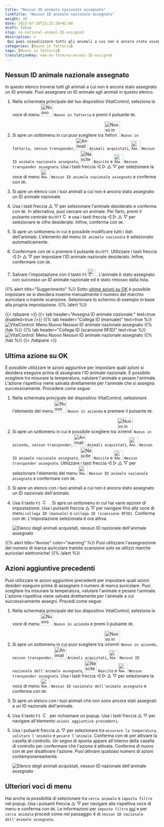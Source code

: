 ```yaml
---
title: "Nessun ID animale nazionale assegnato"
linkTitle: "Nessun ID animale nazionale assegnato"
weight: 30
date: 2023-07-28T13:25:28+02:00
draft: false
slug: no-national-animal-ID-assigned
description: >
 Qui puoi visualizzare tutti gli animali a cui non è ancora stato assegnato un ID animale nazionale e assegnare un ID animale nazionale.
categories: [Nuovo in fattoria]
tags: [Nuovo in fattoria]
translationKey: new-on-farm/no-animal-ID-assigned
---
```

## Nessun ID animale nazionale assegnato

In questo elenco troverai tutti gli animali a cui non è ancora stato assegnato un ID animale. Puoi assegnare un ID animale agli animali in questo elenco.

1. Nella schermata principale del tuo dispositivo VitalControl, seleziona la voce di menu <img src="/icons/main/new-on-farm.svg" width="40" align="bottom" alt="Nuovo in fattoria" /> `Nuovo in fattoria` e premi il pulsante `OK`.

2. Si apre un sottomenu in cui puoi scegliere tra <img src="/icons/registration/new-on-farm-no-transponder.svg" width="50" align="bottom" alt="Nuovo in fattoria, nessun transponder" /> `Nuovo in fattoria, nessun transponder`, <img src="/icons/main/new-on-farm.svg" width="40" align="bottom" alt="Animali acquistati" /> `Animali acquistati`, <img src="/icons/registration/no-eartag-number.svg" width="30" align="bottom" alt="Nessun ID animale nazionale" /> `Nessun ID animale nazionale assegnato`, <img src="/icons/main/births.svg" width="40" align="bottom" alt="Nascite" /> `Nascite` e <img src="/icons/registration/no-transponder.svg" width="30" align="bottom" alt="Nessun transponder assegnato" /> `Nessun transponder assegnato`. Usa i tasti freccia ◁ ▷ △ ▽ per selezionare la voce di menu <img src="/icons/registration/no-eartag-number.svg" width="30" align="bottom" alt="Nessun ID animale nazionale" /> `Nessun ID animale nazionale assegnato` e conferma con `OK`.

3. Si apre un elenco con i tuoi animali a cui non è ancora stato assegnato un ID animale nazionale.

4. Usa i tasti freccia △ ▽ per selezionare l'animale desiderato e conferma con `OK`. In alternativa, puoi cercare un animale. Per farlo, premi il pulsante centrale `On/Off` <img src="/icons/footer/search.svg" width="15" align="bottom" alt="Cerca" /> e usa i tasti freccia ◁ ▷ △ ▽ per selezionare le cifre desiderate. Infine, conferma con `OK`.


5. Si apre un sottomenu in cui è possibile modificare tutti i dati dell'animale. L'elemento del menu `ID animale nazionale` è selezionato automaticamente.

6. Confermare con `OK` o premere il pulsante `On/Off`. Utilizzare i tasti freccia ◁ ▷ △ ▽ per impostare l'ID animale nazionale desiderato. Infine, confermare con `OK`.

7. Salvare l'impostazione con il tasto `F3` <img src="/icons/footer/save.svg" width="24" align="bottom" alt="Salva" />&nbsp;. L'animale è stato assegnato con successo un ID animale nazionale ed è stato rimosso dalla lista.

{{% alert title="Suggerimento" %}}
Sotto [ultime azioni su OK](#last-action-on-ok) è possibile impostare se si desidera inserire manualmente il numero del marchio auricolare o tramite scansione. Selezionare lo schermo di esempio in base alla propria impostazione.
{{% /alert %}}

{{< tabpane >}}
{{< tab header="Assegna ID animale nazionale:" text=true disabled=true />}}
{{% tab header="Collega ID (manuale)" text=true %}}
![VitalControl: Menu Nuovo Nessun ID animale nazionale assegnato](../images/noanimalID.png "Collega ID (manuale)")
{{% /tab %}}
{{% tab header="Collega ID (scansione RFID)" text=true %}}
![VitalControl: Menu Nuovo Nessun ID animale nazionale assegnato](../images/noanimalID-scan.png "Collega ID (scansione RFID)")
{{% /tab %}}
{{< /tabpane >}}        

## Ultima azione su OK

È possibile utilizzare le azioni aggiuntive per impostare quali azioni si desidera eseguire prima di assegnare l'ID animale nazionale. È possibile scegliere tra misurare la temperatura, valutare l'animale e pesare l'animale. L'azione rispettiva viene salvata direttamente per l'animale che si assegna successivamente. Procedere come segue:

1. Nella schermata principale del dispositivo VitalControl, selezionare l'elemento del menu <img src="/icons/main/new-on-farm.svg" width="40" align="bottom" alt="Nuovo in azienda" /> `Nuovo in azienda` e premere il pulsante `OK`.

2. Si apre un sottomenu in cui è possibile scegliere tra <img src="/icons/registration/new-on-farm-no-transponder.svg" width="50" align="bottom" alt="Nuovo in azienda, nessun transponder" /> `Nuovo in azienda, nessun transponder`, <img src="/icons/main/new-on-farm.svg" width="40" align="bottom" alt="Animali acquistati" /> `Animali acquistati`, <img src="/icons/registration/no-eartag-number.svg" width="30" align="bottom" alt="Nessun ID animale nazionale" /> `Nessun ID animale nazionale assegnato`, <img src="/icons/main/births.svg" width="40" align="bottom" alt="Nascite" /> `Nascite` e <img src="/icons/registration/no-transponder.svg" width="30" align="bottom" alt="Nessun transponder assegnato" /> `Nessun transponder assegnato`. Utilizzare i tasti freccia ◁ ▷ △ ▽ per selezionare l'elemento del menu <img src="/icons/registration/no-eartag-number.svg" width="30" align="bottom" alt="Nessun ID animale nazionale" /> `Nessun ID animale nazionale assegnato` e confermare con `OK`.


3. Si apre un elenco con i tuoi animali a cui non è ancora stato assegnato un ID nazionale dell'animale.

4. Usa il tasto `F3` &nbsp;<img src="/icons/footer/open-popup.svg" width="15" align="bottom" alt="Call popup" />&nbsp; . Si apre un sottomenu in cui hai varie opzioni di impostazione. Usa i pulsanti freccia △ ▽ per navigare fino alla voce di menu `collega ID (manuale)` o `collega ID (scansione RFID)`. Conferma con `OK`. L'impostazione selezionata è ora attiva.

    ![Elenco degli animali acquistati, nessun ID nazionale dell'animale assegnato](../images/link.png "Nessun ID nazionale dell'animale assegnato, Collega")

{{% alert title="Avviso" color="warning" %}}
Puoi utilizzare l'assegnazione del numero di marca auricolare tramite scansione solo se utilizzi marche auricolari elettroniche!
{{% /alert %}}

## Azioni aggiuntive precedenti

Puoi utilizzare le azioni aggiuntive precedenti per impostare quali azioni desideri eseguire prima di assegnare il numero di marca auricolare. Puoi scegliere tra misurare la temperatura, valutare l'animale e pesare l'animale. L'azione rispettiva viene salvata direttamente per l'animale a cui successivamente assegni. Procedi come segue:

1. Nella schermata principale del tuo dispositivo VitalControl, seleziona la voce di menu <img src="/icons/main/new-on-farm.svg" width="40" align="bottom" alt="Nuovo in azienda" /> `Nuovo in azienda` e premi il pulsante `OK`.

2. Si apre un sottomenu in cui puoi scegliere tra <img src="/icons/registration/new-on-farm-no-transponder.svg" width="50" align="bottom" alt="Nuovo in azienda, nessun transponder" /> `Nuovo in azienda, nessun transponder`, <img src="/icons/main/new-on-farm.svg" width="40" align="bottom" alt="Animali acquistati" /> `Animali acquistati`, <img src="/icons/registration/no-eartag-number.svg" width="30" align="bottom" alt="Nessun ID nazionale dell'animale" /> `Nessun ID nazionale dell'animale assegnato`, <img src="/icons/main/births.svg" width="40" align="bottom" alt="Nascite" /> `Nascite` e <img src="/icons/registration/no-transponder.svg" width="30" align="bottom" alt="Nessun transponder assegnato" /> `Nessun transponder assegnato`. Usa i tasti freccia ◁ ▷ △ ▽ per selezionare la voce di menu <img src="/icons/registration/no-eartag-number.svg" width="30" align="bottom" alt="Nessun ID nazionale dell'animale" /> `Nessun ID nazionale dell'animale assegnato` e conferma con `OK`.


3. Si apre un elenco con i tuoi animali che non sono ancora stati assegnati a un ID nazionale dell'animale.

4. Usa il tasto `F3` &nbsp;<img src="/icons/footer/open-popup.svg" width="15" align="bottom" alt="Call popup" />&nbsp; per richiamare un popup. Usa i tasti freccia △ ▽ per navigare all'elemento `azioni aggiuntive precedenti`.

5. Usa i pulsanti freccia △ ▽ per selezionare tra `misurare la temperatura`, `valutare l'animale` e `pesare l'animale`. Conferma con `OK` per attivare la casella di controllo. Un segno di spunta appare all'interno della casella di controllo per confermare che l'azione è attivata. Conferma di nuovo con `OK` per disattivare l'azione. Puoi attivare qualsiasi numero di azioni contemporaneamente.

    ![Elenco degli animali acquistati, nessun ID nazionale dell'animale assegnato](../images/aidditional-actions.png "Nessun ID nazionale dell'animale assegnato, Link")

 ## Ulteriori voci di menu

Hai anche la possibilità di selezionare tra `cerca animale` e `imposta filtro` nel popup. Usa i pulsanti freccia △ ▽ per navigare alla rispettiva voce di menu e conferma con `OK`. Le informazioni per `imposta filtro` [qui](/it/docs/filter/) e per `cerca animale` procedi come nel passaggio 4 di `nessun ID nazionale dell'animale assegnato`.
